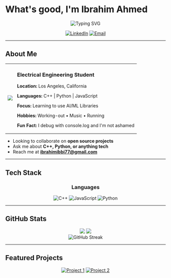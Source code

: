 # What's good, I'm Ibrahim Ahmed

<div align="center">
  <img src="https://readme-typing-svg.demolab.com?font=Fira+Code&size=22&duration=3000&pause=1000&color=00D4FF&center=true&vCenter=true&width=600&lines=UCLA+Electrical+Engineering+Student+%F0%9F%92%BB;Always+learning+new+things+%F0%9F%93%9A;Building+cool+stuff+%F0%9F%9A%80;Coffee+enthusiast+%E2%98%95" alt="Typing SVG" />
</div>

<div align="center">
  
  [![LinkedIn](https://img.shields.io/badge/LinkedIn-0077B5?style=for-the-badge&logo=linkedin&logoColor=white)](linkedin.com/in/ibrahim-ahmed-16ba27315)
  [![Email](https://img.shields.io/badge/Email-D14836?style=for-the-badge&logo=gmail&logoColor=white)](mailto:ibrahimibbi77@gmail.com)
  
</div>

---

## About Me

<div align="center">
  <table>
    <tr>
      <td>
        <img src="https://media.giphy.com/media/WUlplcMpOCEmTGBtBW/giphy.gif" width="300">
      </td>
      <td>
        <h3> Electrical Engineering Student</h3>
        <p><strong> Location:</strong> Los Angeles, California</p>
        <p><strong> Languages:</strong> C++ | Python | JavaScript</p>
        <p><strong> Focus:</strong> Learning to use AI/ML Libraries</p>
        <p><strong> Hobbies:</strong> Working-out • Music • Running</p>
        <p><strong> Fun Fact:</strong> I debug with console.log and I'm not ashamed</p>
      </td>
    </tr>
  </table>
</div>

-  Looking to collaborate on **open source projects**
-  Ask me about **C++, Python, or anything tech**
-  Reach me at **ibrahimibbi77@gmail.com**

---

## Tech Stack

<div align="center">

### Languages
![C++](https://img.shields.io/badge/C++-F7DF1E?style=for-the-badge&logo=C++&logoColor=white)
![JavaScript](https://img.shields.io/badge/JavaScript-F7DF1E?style=for-the-badge&logo=javascript&logoColor=black)
![Python](https://img.shields.io/badge/Python-3776AB?style=for-the-badge&logo=python&logoColor=white)


</div>

---

## GitHub Stats

<div align="center">
  <img height="180em" src="https://github-readme-stats.vercel.app/api?username=Ibrahim-ahmed1678&show_icons=true&theme=radical&include_all_commits=true&count_private=true"/>
  <img height="180em" src="https://github-readme-stats.vercel.app/api/top-langs/?username=Ibrahim-ahmed1678&layout=compact&langs_count=8&theme=radical"/>
</div>

<div align="center">
  <img src="https://github-readme-streak-stats.herokuapp.com/?user=Ibrahim-ahmed1678&theme=radical" alt="GitHub Streak" />
</div>

---

## Featured Projects

<div align="center">

[![Project 1](https://github-readme-stats.vercel.app/api/pin/?username=Ibrahim-ahmed1678&repo=hand-gesture-recognition&theme=radical)](https://github.com/Ibrahim-ahmed1678/hand-gesture-recognition)
[![Project 2](https://github-readme-stats.vercel.app/api/pin/?username=Ibrahim-ahmed1678&repo=Newtonian-Two-Body-Problem-Simulation&theme=radical)](https://github.com/Ibrahim-ahmed1678/Newtonian-Two-Body-Problem-Simulation)


</div>
<!--
### 🚀 What I'm building:
<!--
- **[Project Name 1](https://github.com/yourusername/project1)** - Brief description of what it does
- **[Project Name 2](https://github.com/yourusername/project2)** - Another cool project description
- **[Project Name 3](https://github.com/yourusername/project3)** - Your latest creation
<!--
---

## Contribution Graph

<div align="center">
  <img src="https://github-readme-activity-graph.vercel.app/graph?username=Ibrahim-ahmed1678&theme=react-dark&bg_color=20232a&hide_border=true" width="100%"/>
</div>

---


## Random Dev Quote

<div align="center">
  <img src="https://quotes-github-readme.vercel.app/api?type=horizontal&theme=radical" />
</div>

---

## GitHub Trophies

<div align="center">
  <img src="https://github-profile-trophy.vercel.app/?username=Ibrahim-ahmed1678&theme=radical&no-frame=false&no-bg=true&margin-w=4" />
</div>

---

## Let's Connect!

<div align="center">
  
  **Always down to chat about tech and collaborate on projects**
  
  ![Profile Views](https://komarev.com/ghpvc/?username=Ibrahim-ahmed1678&color=blueviolet&style=flat-square)
  
</div>

---

<div align="center">
  <img src="https://raw.githubusercontent.com/platane/snk/output/github-contribution-grid-snake-dark.svg" alt="Snake animation" />
  
  ### Show some ❤️ by starring some repositories!
</div>
